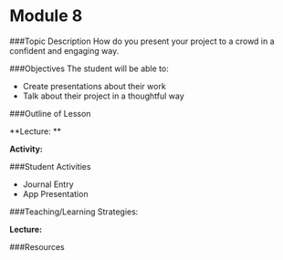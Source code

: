 # Module 8

###Topic Description
How do you present your project to a crowd in a confident and engaging way.

###Objectives
The student will be able to:
- Create presentations about their work
- Talk about their project in a thoughtful way

###Outline of Lesson

**Lecture: **

**Activity:**

###Student Activities
- Journal Entry
- App Presentation

###Teaching/Learning Strategies:

**Lecture:**

###Resources
